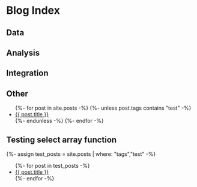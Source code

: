 # Blog Index

## Data

## Analysis

## Integration

## Other

<ul class="posts">
{%- for post in site.posts -%}
{%- unless post.tags contains "test" -%}
<li><a href="{{ post.id }}">{{ post.title }}</a></li>
{%- endunless -%}
{%- endfor -%}
</ul>

## Testing select array function

{%- assign test_posts = site.posts | where: "tags","test" -%}
<ul class="posts">
{%- for post in test_posts -%}
<li><a href="{{ post.id }}">{{ post.title }}</a></li>
{%- endfor -%}
</ul>
